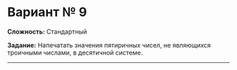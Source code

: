# Вариант № 9
**Сложность:** Стандартный

**Задание:**  Напечатать значения пятиричных чисел, не являющихся троичными числами, в десятичной системе.

---